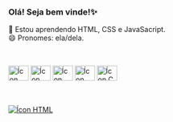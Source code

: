 ### Olá! Seja bem vinde!✨

🌱 Estou aprendendo HTML, CSS e JavaSacript. <br>
😄 Pronomes: ela/dela.


##
<div><br>
 <img alt="Ícon HTML" height="30" width="40" src="https://cdn.jsdelivr.net/gh/devicons/devicon/icons/html5/html5-original.svg" />
 <img alt="Ícon CSS" height="30" width="40" src="https://cdn.jsdelivr.net/gh/devicons/devicon/icons/css3/css3-original.svg" />
 <img alt="Ícon JavaScript" height="30" width="40" src="https://cdn.jsdelivr.net/gh/devicons/devicon/icons/javascript/javascript-original.svg" />
 <img alt="Ícon Nodejs" height="30" width="40" src="https://cdn.jsdelivr.net/gh/devicons/devicon/icons/nodejs/nodejs-original.svg" />
 <img alt="Ícon C" height="30" width="40" src="https://cdn.jsdelivr.net/gh/devicons/devicon/icons/c/c-original.svg" />
</div>

##
<br>
<a href="https://www.linkedin.com/in/vanessa-almirante/"> <img alt="Ícon HTML" src="https://img.shields.io/badge/LinkedIn-0077B5?style=for-the-badge&logo=linkedin&logoColor=white" /> </a>

</div>
  


